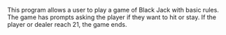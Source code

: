 This program allows a user to play a game of Black Jack with basic rules.
The game has prompts asking the player if they want to hit or stay. If the player or dealer reach 21, the game ends.   
